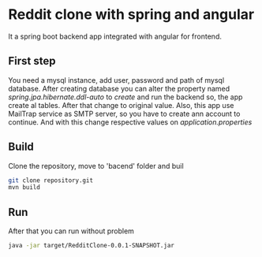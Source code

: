 # Reddit clone with spring and angular

It a spring boot backend app integrated with angular for frontend.

## First step
You need a mysql instance, add user, password and path of mysql database. 
After creating database you can alter the property named *spring.jpa.hibernate.ddl-auto* to *create* and run the backend so, the app create al tables.
After that change to original value. 
Also, this app use MailTrap service as SMTP server, so you have to create ann account to continue. And with this change respective values on *application.properties*

## Build

Clone the repository, move to 'bacend' folder and buil 
```bash
git clone repository.git
mvn build
```

## Run
After that you can run without problem

```bash
java -jar target/RedditClone-0.0.1-SNAPSHOT.jar
```
